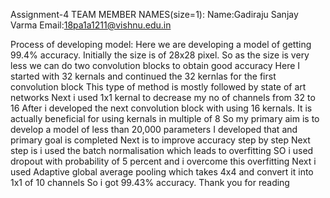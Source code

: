Assignment-4
TEAM MEMBER NAMES(size=1):
Name:Gadiraju Sanjay Varma
Email:18pa1a1211@vishnu.edu.in

Process of developing model:
    Here we are developing a model of getting 99.4% accuracy.
    Initially the size is of 28x28 pixel.
    So as the size is very less we can do two convolution blocks to obtain good accuracy
    Here I started with 32 kernals  and continued the 32 kernlas for the first convolution block
    This type of method is mostly followed by state of art networks
    Next i used 1x1 kernal to decrease my no of channels from 32 to 16
    After i developed the next convolution block with using 16 kernals.
    It is actually beneficial for using kernals in multiple of 8
    So my primary aim is to develop a model of less than 20,000 parameters
    I developed that and primary goal is completed
    Next is to improve accuracy step by step
    Next step is i used the batch normalisation which leads to overfitting
    SO i used dropout with probability of 5 percent and i overcome this overfitting
    Next i used Adaptive global average pooling which takes 4x4 and convert it into 1x1 of 10 channels
    So i got 99.43% accuracy.
    Thank you for reading
